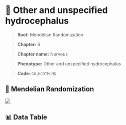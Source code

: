 # 🧪 Other and unspecified hydrocephalus

> **Root:** Mendelian Randomization

> **Chapter:** 6  

> **Chapter name:** Nervous

> **Phenotype:** Other and unspecified hydrocephalus  

> **Code:** `G6_HCOTHUNS`

## 🧬 Mendelian Randomization  

<img src="/MR/Figures/Forward/G6_HCOTHUNS.png"/>

## 📊 Data Table

<CsvTableMRF src="/MR_Data/Forward/G6_HCOTHUNS.csv"/>
